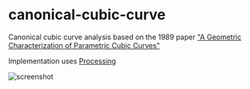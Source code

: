 # canonical-cubic-curve

Canonical cubic curve analysis based on the 1989 paper ["A Geometric Characterization of Parametric Cubic Curves"](http://graphics.pixar.com/people/derose/publications/CubicClassification/paper.pdf)

Implementation uses [Processing](http://processing.org)

![screenshot](https://cloud.githubusercontent.com/assets/177243/5698926/e5f6b416-99ce-11e4-931d-19b6d5ea4096.png)
